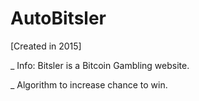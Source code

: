 # AutoBitsler

[Created in 2015]

_ Info: Bitsler is a Bitcoin Gambling website.

_ Algorithm to increase chance to win.
